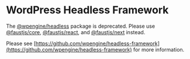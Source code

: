 # WordPress Headless Framework

The [@wpengine/headless](https://www.npmjs.com/package/@wpengine/headless) package is deprecated. Please use [@faustjs/core](https://www.npmjs.com/package/@faustjs/core), [@faustjs/react](https://www.npmjs.com/package/@faustjs/react), and [@faustjs/next](https://www.npmjs.com/package/@faustjs/next) instead.

Please see [https://github.com/wpengine/headless-framework](https://github.com/wpengine/headless-framework) for more information.
